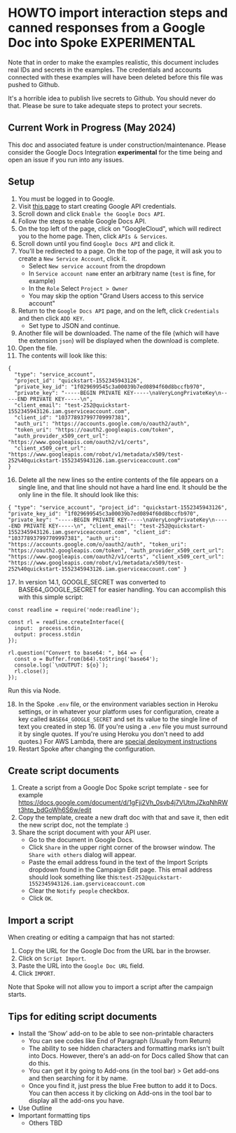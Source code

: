 # HOWTO import interaction steps and canned responses from a Google Doc into Spoke **EXPERIMENTAL**

Note that in order to make the examples realistic, this document includes real IDs and secrets in the examples. The credentials and accounts connected with these examples will have been deleted before this file was pushed to Github.

It's a horrible idea to publish live secrets to Github. You should never do that. Please be sure to take adequate steps to protect your secrets.

## Current Work in Progress (May 2024)

This doc and associated feature is under construction/maintenance. Please consider the Google Docs Integration **experimental** for the time being and open an issue if you run into any issues. 

## Setup

1. You must be logged in to Google.
2. Visit [this page](https://developers.google.com/docs/api/quickstart/nodejs) to start creating Google API credentials.
3. Scroll down and click `Enable the Google Docs API`.
4. Follow the steps to enable Google Docs API.
5. On the top left of the page, click on "GoogleCloud", which will redirect you to the home page. Then, click `APIs & Services`.
6. Scroll down until you find `Google Docs API` and click it.
7. You'll be redirected to a page. On the top of the page, it will ask you to create a `New Service Account`, click it.
    - Select `New service account` from the dropdown
    - In `Service account name` enter an arbitrary name (`test` is fine, for example)
    - In the `Role` Select `Project > Owner`
    - You may skip the option "Grand Users access to this service account"
6. Return to the `Google Docs API` page, and on the left, click `Credentials` and then click `ADD KEY`.
    - Set type to JSON and continue.
8. Another file will be downloaded. The name of the file (which will have the extension `json`) will be displayed when the download is complete.
9. Open the file.
10. The contents will look like this:

```
{
  "type": "service_account",
  "project_id": "quickstart-1552345943126",
  "private_key_id": "1f029699545c3a00039b7ed0894f60d8bccfb970",
  "private_key": "-----BEGIN PRIVATE KEY-----\naVeryLongPrivateKey\n-----END PRIVATE KEY-----\n",
  "client_email": "test-252@quickstart-1552345943126.iam.gserviceaccount.com",
  "client_id": "103778937997709997381",
  "auth_uri": "https://accounts.google.com/o/oauth2/auth",
  "token_uri": "https://oauth2.googleapis.com/token",
  "auth_provider_x509_cert_url": "https://www.googleapis.com/oauth2/v1/certs",
  "client_x509_cert_url": "https://www.googleapis.com/robot/v1/metadata/x509/test-252%40quickstart-1552345943126.iam.gserviceaccount.com"
}
```

16. Delete all the new lines so the entire contents of the file appears on a single line, and that line should not have a hard line end. It should be the only line in the file. It should look like this:

```
{ "type": "service_account", "project_id": "quickstart-1552345943126", "private_key_id": "1f029699545c3a00039b7ed0894f60d8bccfb970", "private_key": "-----BEGIN PRIVATE KEY-----\naVeryLongPrivateKey\n-----END PRIVATE KEY-----\n", "client_email": "test-252@quickstart-1552345943126.iam.gserviceaccount.com", "client_id": "103778937997709997381", "auth_uri": "https://accounts.google.com/o/oauth2/auth", "token_uri": "https://oauth2.googleapis.com/token", "auth_provider_x509_cert_url": "https://www.googleapis.com/oauth2/v1/certs", "client_x509_cert_url": "https://www.googleapis.com/robot/v1/metadata/x509/test-252%40quickstart-1552345943126.iam.gserviceaccount.com" }
```

17. In version 14.1, GOOGLE_SECRET was converted to BASE64_GOOGLE_SECRET for easier handling. You can accomplish this with this simple script:
```
const readline = require('node:readline');

const rl = readline.createInterface({
  input:  process.stdin,
  output: process.stdin
});

rl.question("Convert to base64: ", b64 => {
  const o = Buffer.from(b64).toString('base64');
  console.log(`\nOUTPUT: ${o}`);
  rl.close();
});
```

Run this via Node. 

18. In the Spoke `.env` file, or the environment variables section in Heroku settings, or in whatever your platform uses for configuration, create a key called `BASE64_GOOGLE_SECRET` and set its value to the single line of text you created in step 16. (If you're using a `.env` file you must surround it by single quotes. If you're using Heroku you don't need to add quotes.) For AWS Lambda, there are [special deployment instructions](HOWTO_DEPLOYING_AWS_LAMBDA.md#environment-variable-maximum-4k)
19. Restart Spoke after changing the configuration.

## Create script documents

1. Create a script from a Google Doc Spoke script template - see for example https://docs.google.com/document/d/1gFji2Vh_0svb4j7VUtmJZkqNhRWt3htp_bdGoWh6S6w/edit
2. Copy the template, create a new draft doc with that and save it, then edit the new script doc, not the template :)
3. Share the script document with your API user.
   - Go to the document in Google Docs.
   - Click `Share` in the upper right corner of the browser window. The `Share with others` dialog will appear.
   - Paste the email address found in the text of the Import Scripts dropdown found in the Campaign Edit page. This email address should look something like this:`test-252@quickstart-1552345943126.iam.gserviceaccount.com`
   - Clear the `Notify people` checkbox.
   - Click `OK`.

## Import a script

When creating or editing a campaign that has not started:

1. Copy the URL for the Google Doc from the URL bar in the browser.
1. Click on `Script Import`.
1. Paste the URL into the `Google Doc URL` field.
1. Click `IMPORT`.

Note that Spoke will not allow you to import a script after the campaign starts.

## Tips for editing script documents

- Install the ‘Show’ add-on to be able to see non-printable characters
  - You can see codes like End of Paragraph (Usually from Return)
  - The ability to see hidden characters and formatting marks isn't built into Docs. However, there's an add-on for Docs called Show that can do this.
  - You can get it by going to Add-ons (in the tool bar) > Get add-ons and then searching for it by name.
  - Once you find it, just press the blue Free button to add it to Docs. You can then access it by clicking on Add-ons in the tool bar to display all the add-ons you have.
- Use Outline
- Important formatting tips
  - Others TBD
